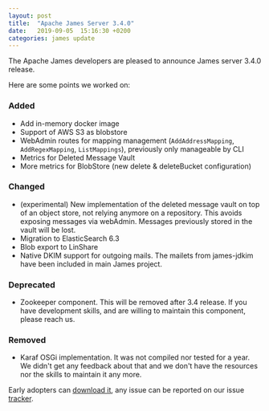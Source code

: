 ```yaml
---
layout: post
title:  "Apache James Server 3.4.0"
date:   2019-09-05  15:16:30 +0200
categories: james update
---
```


The Apache James developers are pleased to announce James server 3.4.0 release.

Here are some points we worked on:

### Added
- Add in-memory docker image
- Support of AWS S3 as blobstore
- WebAdmin routes for mapping management (`AddAddressMapping`, `AddRegexMapping`, `ListMappings`), previously only manageable by CLI
- Metrics for Deleted Message Vault
- More metrics for BlobStore (new delete & deleteBucket configuration)

### Changed
- (experimental) New implementation of the deleted message vault on top of an object store, not relying anymore on a 
repository. This avoids exposing messages via webAdmin. Messages previously stored in the vault will be lost.
- Migration to ElasticSearch 6.3
- Blob export to LinShare
- Native DKIM support for outgoing mails. The mailets from james-jdkim have been included in main James project.

### Deprecated
- Zookeeper component. This will be removed after 3.4 release. If you have development skills, and are willing to maintain this component, please reach us.

### Removed
- Karaf OSGi implementation. It was not compiled nor tested for a year. We didn't get any feedback about that and we don't have the resources nor the skills to maintain it any more.

Early adopters can [download it][download], any issue can be reported on our issue [tracker][tracker].

[tracker]: https://issues.apache.org/jira/browse/JAMES
[download]: http://james.apache.org/download.cgi#Apache_James_Server
